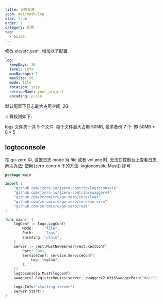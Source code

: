 ```yaml
---
title: 日志配置
icon: mdi:math-log
star: true
order: 1
category: 配置
tag:
  - Guide
---
```


修改 etc/etc.yaml, 增加以下配置

```yaml
log:
  keepDays: 30
  level: info
  maxBackups: 7
  maxSize: 50
  mode: file
  rotation: size
  serviceName: your_project
  encoding: plain
```

默认配置下日志最大占用空间: 2G

计算规则如下: 

logs 文件夹一共 5 个文件. 每个文件最大占用 50MB, 最多备份 7 个. 即 50MB * 8 * 5

## logtoconsole

在 go-zero 中, 设置日志 mode 为 file 或者 volume 时, 无法在控制台上查看日志, 解决办法: 使用 jzero-contrib 下的方法: logtoconsole.Must() 即可

```go
package main

import (
	"github.com/jzero-io/jzero-contrib/logtoconsole"
	"github.com/jzero-io/jzero-contrib/swaggerv2"
	"github.com/zeromicro/go-zero/core/logx"
	"github.com/zeromicro/go-zero/core/service"
	"github.com/zeromicro/go-zero/rest"
)

func main() {
	logConf := logx.LogConf{
		Mode:     "file",
		Path:     "logs",
		Encoding: "plain",
	}
	server := rest.MustNewServer(rest.RestConf{
		Port: 8001,
		ServiceConf: service.ServiceConf{
			Log: logConf,
		},
	})
	logtoconsole.Must(logConf)
	swaggerv2.RegisterRoutes(server, swaggerv2.WithSwaggerPath("docs"))

	logx.Info("starting server")
	server.Start()
}
```


